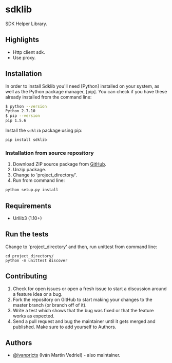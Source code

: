 # sdklib

SDK Helper Library.


## Highlights

* Http client sdk.
* Use proxy.


## Installation

In order to install Sdklib you'll need [Python] installed on your system, as well as the Python package manager, [pip]. 
You can check if you have these already installed from the command line:

```bash
$ python --version
Python 2.7.10
$ pip --version
pip 1.5.6
```


Install the `sdklib` package using pip:

```bash
pip install sdklib
```


### Installation from source repository
 
1. Download ZIP source package from [GitHub](https://github.com/ivanprjcts/sdklib).
2. Unzip package.
3. Change to 'project_directory/'.
4. Run from command line:
```bash
python setup.py install
```

## Requirements

* Urllib3 (1.10+)


## Run the tests

Change to 'project_directory' and then, run unittest from command line:
```
cd project_directory/
python -m unittest discover
```


## Contributing

1. Check for open issues or open a fresh issue to start a discussion around a feature idea or a bug.
2. Fork the repository on GitHub to start making your changes to the master branch (or branch off of it).
3. Write a test which shows that the bug was fixed or that the feature works as expected.
4. Send a pull request and bug the maintainer until it gets merged and published. Make sure to add yourself to Authors.


## Authors

* [@ivanprjcts](https://github.com/ivanprjcts) (Iván Martín Vedriel) - also maintainer.